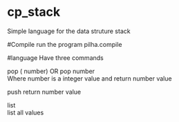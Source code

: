 # cp_stack
Simple language for the data struture stack

#Compile 
run the program pilha.compile

#language
Have three commands

pop ( number) OR pop number <br>
Where number is a integer value and return number value

push
return number value <br>

list <br>
list all values
